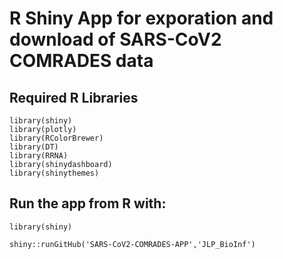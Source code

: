 # R Shiny App for exporation and download of SARS-CoV2 COMRADES data

## Required R Libraries

```
library(shiny)
library(plotly)
library(RColorBrewer)
library(DT)
library(RRNA)
library(shinydashboard)
library(shinythemes)
```

## Run the app from R with:
```
library(shiny)

shiny::runGitHub('SARS-CoV2-COMRADES-APP','JLP_BioInf')
```
